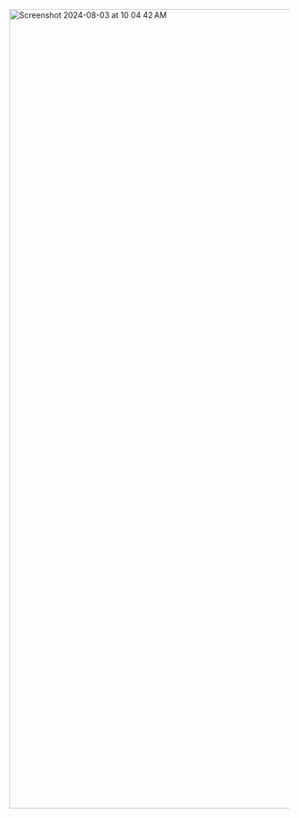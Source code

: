 <img width="1437" alt="Screenshot 2024-08-03 at 10 04 42 AM" src="https://github.com/user-attachments/assets/4c80c663-65e5-4928-9ce4-8c3d0599b824">
